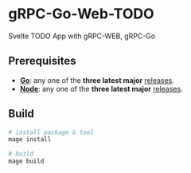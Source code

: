 # gRPC-Go-Web-TODO

Svelte TODO App with gRPC-WEB, gRPC-Go

## Prerequisites

- **[Go][]**: any one of the **three latest major** [releases][go-releases].
- **[Node][]**: any one of the **three latest major** [releases][node-download].

## Build

```sh
# install package & tool
mage install

# build
mage build
```

[Go]: https://golang.org
[Node]: https://golang.org
[go-releases]: https://golang.org/doc/devel/release.html
[node-download]: https://nodejs.org/en/download/
